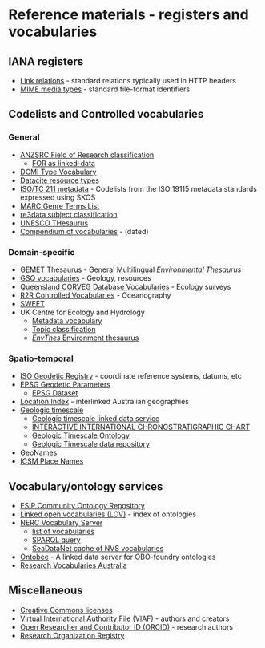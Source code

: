 # Reference materials - registers and vocabularies
## IANA registers
- [Link relations](https://www.iana.org/assignments/link-relations/link-relations.xhtml) - standard relations typically used in HTTP headers
- [MIME media types](https://www.iana.org/assignments/media-types/media-types.xhtml) - standard file-format identifiers

## Codelists and Controlled vocabularies
### General
- [ANZSRC Field of Research classification](https://www.abs.gov.au/ausstats/abs@.nsf/0/6BB427AB9696C225CA2574180004463E?opendocument)
  - [FOR as linked-data](https://vocabs.ands.org.au/repository/api/lda/anzsrc-for/concept)
- [DCMI Type Vocabulary](https://www.dublincore.org/specifications/dublin-core/dcmi-terms/#section-7)
- [Datacite resource types](https://schema.datacite.org/meta/kernel-4.1/include/datacite-resourceType-v4.1.xsd)
- [ISO/TC 211 metadata](http://registry.it.csiro.au/def/isotc211) - Codelists from the ISO 19115 metadata standards expressed using SKOS
- [MARC Genre Terms List](https://id.loc.gov/vocabulary/marcgt.html)
- [re3data subject classification](https://www.re3data.org/browse/by-subject/)
- [UNESCO THesaurus](https://skos.um.es/unescothes/)
- [Compendium of vocabularies](https://confluence.csiro.au/display/VOCAB/Compendium+of+vocabularies) - (dated)
### Domain-specific
- [GEMET Thesaurus](https://www.eionet.europa.eu/gemet/en/webservices/) - General Multilingual _Environmental Thesaurus_ 
- [GSQ vocabularies](https://github.com/geological-survey-of-queensland/vocabularies/tree/master/vocabularies) - Geology, resources
- [Queensland CORVEG Database Vocabularies](https://linkeddata.tern.org.au/viewer/corveg/) - Ecology surveys
- [R2R Controlled Vocabularies](https://www.rvdata.us/about/technical-details/vocabularies) - Oceanography
- [SWEET](https://github.com/ESIPFed/sweet)
- UK Centre for Ecology and Hydrology 
  - [Metadata vocabulary](http://vocabs.ceh.ac.uk/edg/tbl/cehmd.editor)
  - [Topic classification](http://vocabs.ceh.ac.uk/edg/tbl/cehmd.editor#http%3A%2F%2Fonto.nerc.ac.uk%2FCEHMD%2Ftopic)
  - [_EnvThes_ Environment thesaurus](http://vocabs.ceh.ac.uk/edg/tbl/EnvThes.editor) 
### Spatio-temporal 
- [ISO Geodetic Registry](https://geodetic.isotc211.org/) - coordinate reference systems, datums, etc
- [EPSG Geodetic Parameters](http://www.epsg-registry.org/)
  - [EPSG Dataset](http://www.epsg.org/EPSGDataset/DownloadDataset.aspx)
- [Location Index](http://loci.cat/) - interlinked Australian geographies
- [Geologic timescale](https://vocabs.ands.org.au/viewById/196)
  - [Geologic timescale linked data service](http://resource.geosciml.org/classifier/ics/ischart)
  - [INTERACTIVE INTERNATIONAL CHRONOSTRATIGRAPHIC CHART](https://kurrawong.net/timescale/)
  - [Geologic Timescale Ontology](https://github.com/CGI-IUGS/timescale-ont)
  - [Geologic Timescale data repository](https://github.com/CGI-IUGS/timescale-data)
- [GeoNames](http://www.geonames.org/)
- [ICSM Place Names](https://placenames.fsdf.org.au/)

## Vocabulary/ontology services
- [ESIP Community Ontology Repository](http://cor.esipfed.org/ont/#/) 
- [Linked open vocabularies (LOV)](https://lov.linkeddata.es/) - index of ontologies
- [NERC Vocabulary Server](https://www.bodc.ac.uk/resources/products/web_services/vocab/)
  - [list of vocabularies](https://vocab.nerc.ac.uk/collection/)
  - [SPARQL query](http://vocab.nerc.ac.uk/sparql/)
  - [SeaDataNet cache of NVS vocabularies](http://seadatanet.maris2.nl/v_bodc_vocab_v2/welcome.asp)
- [Ontobee](http://www.ontobee.org/) - A linked data server for OBO-foundry ontologies
- [Research Vocabularies Australia](https://vocabs.ands.org.au/)

## Miscellaneous
- [Creative Commons licenses](http://creativecommons.org/licenses/)
- [Virtual International Authority File (VIAF)](http://viaf.org/) - authors and creators
- [Open Researcher and Contributor ID (ORCID)](http://orcid.org/) - research authors
- [Research Organization Registry](https://ror.org/)